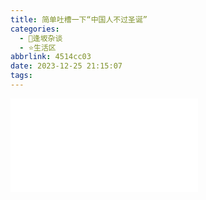 ```yaml
---
title: 简单吐槽一下“中国人不过圣诞”
categories:
  - 🌙逢坂杂谈
  - ⭐生活区
abbrlink: 4514cc03
date: 2023-12-25 21:15:07
tags:
---
```


<iframe src="//player.bilibili.com/player.html?aid=965292942&bvid=BV1zp4y1d7H3&cid=1380494810&p=1" scrolling="no" border="0" frameborder="no" framespacing="0" allowfullscreen="true"> </iframe>
